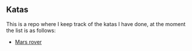 ## Katas

This is a repo where I keep track of the katas I have done, at the moment
the list is as follows:

- [Mars rover](./mars-rover/README.md)